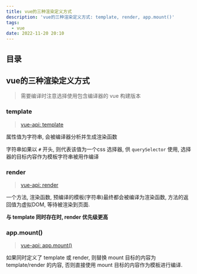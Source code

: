 ```yaml
---
title: vue的三种渲染定义方式
description: 'vue的三种渲染定义方式: template, render, app.mount()'
tags:
  - vue
date: 2022-11-20 20:10
---
```


## 目录

## vue的三种渲染定义方式

> 需要编译时注意选择使用包含编译器的 vue 构建版本  

### template

> [vue-api: template](https://cn.vuejs.org/api/options-rendering.html#template)  

属性值为字符串, 会被编译器分析并生成渲染函数

字符串如果以 `#` 开头, 则代表该值为一个css 选择器, 供 `querySelector` 使用, 选择器的目标内容作为模板字符串被用作编译

### render

> [vue-api: render](https://cn.vuejs.org/api/options-rendering.html#render)  

一个方法, 渲染函数, 预编译的模板(字符串)最终都会被编译为渲染函数,
方法的返回值为虚拟DOM, 等待被渲染到页面.

**与 template 同时存在时, render 优先级更高**

### app.mount()

> [vue-api: app.mount()](https://cn.vuejs.org/api/application.html#app-mount)  

如果同时定义了 template 或 render, 则替换 mount 目标的内容为 template/render 的内容,
否则直接使用 mount 目标的内容作为模板进行编译.


